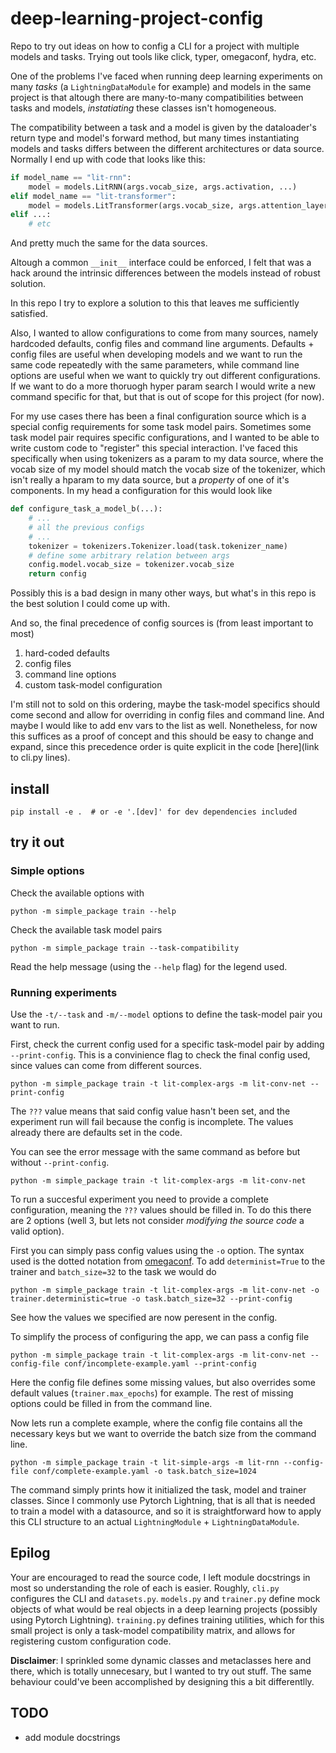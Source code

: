 # deep-learning-project-config
Repo to try out ideas on how to config a CLI for a project with multiple models
and tasks.  Trying out tools like click, typer, omegaconf, hydra, etc.

One of the problems I've faced when running deep learning experiments on many
_tasks_ (a `LightningDataModule` for example) and models in the same project is
that altough there are many-to-many compatibilities between tasks and models,
_instatiating_ these classes isn't homogeneous.

The compatibility between a task and a model is given by the dataloader's
return type and model's forward method, but many times instantiating models and
tasks differs between the different architectures or data source. Normally I end up with code that looks like this:
```python
if model_name == "lit-rnn":
    model = models.LitRNN(args.vocab_size, args.activation, ...)
elif model_name == "lit-transformer":
    model = models.LitTransformer(args.vocab_size, args.attention_layers, args.projection_size, ...)
elif ...:
    # etc
```
And pretty much the same for the data sources.

Altough a common `__init__` interface could be enforced, I felt that was a hack
around the intrinsic differences between the models instead of robust solution.

In this repo I try to explore a solution to this that leaves me sufficiently
satisfied.


Also, I wanted to allow configurations to come from many sources, namely
hardcoded defaults, config files and command line arguments. Defaults + config
files are useful when developing models and we want to run the same code
repeatedly with the same parameters, while command line options are useful when
we want to quickly try out different configurations. If we want to do a more
thoruogh hyper param search I would write a new command specific for that, but
that is out of scope for this project (for now).

For my use cases there has been a final configuration source which is a special
config requirements for some task model pairs. Sometimes some task model pair
requires specific configurations, and I wanted to be able to write custom code
to "register" this special interaction. I've faced this specifically when
using tokenizers as a param to my data source, where the vocab size of my
model should match the vocab size of the tokenizer, which isn't really a hparam
to my data source, but a _property_ of one of it's components. In my head a
configuration for this would look like
```python
def configure_task_a_model_b(...):
    # ...
    # all the previous configs
    # ...
    tokenizer = tokenizers.Tokenizer.load(task.tokenizer_name)
    # define some arbitrary relation between args
    config.model.vocab_size = tokenizer.vocab_size
    return config
```
Possibly this is a bad design in many other ways, but what's in this repo is
the best solution I could come up with.

And so, the final precedence of config sources is (from least important to
most)
1. hard-coded defaults
2. config files
3. command line options
4. custom task-model configuration

I'm still not to sold on this ordering, maybe the task-model specifics should
come second and allow for overriding in config files and command line. And
maybe I would like to add env vars to the list as well. Nonetheless, for now
this suffices as a proof of concept and this should be easy to change and
expand, since this precedence order is quite explicit in the code [here](link
to cli.py lines).

## install
```console
pip install -e .  # or -e '.[dev]' for dev dependencies included
```

## try it out
### Simple options
Check the available options with
```console
python -m simple_package train --help
```

Check the available task model pairs
```console
python -m simple_package train --task-compatibility
```
Read the help message (using the `--help` flag) for the legend used.

### Running experiments
Use the `-t/--task` and `-m/--model` options to define the task-model pair you
want to run.

First, check the current config used for a specific task-model pair by adding
`--print-config`. This is a convinience flag to check the final config used,
since values can come from different sources.
```console
python -m simple_package train -t lit-complex-args -m lit-conv-net --print-config
```
The `???` value means that said config value hasn't been set, and the
experiment run will fail because the config is incomplete. The values already
there are defaults set in the code.

You can see the error message with the same command as before but without
`--print-config`.
```console
python -m simple_package train -t lit-complex-args -m lit-conv-net
```

To run a succesful experiment you need to provide a complete configuration,
meaning the `???` values should be filled in. To do this there are 2 options
(well 3, but lets not consider _modifying the source code_ a valid option).

First you can simply pass config values using the `-o` option. The syntax used
is the dotted notation from
[omegaconf](https://omegaconf.readthedocs.io/en/2.3_branch/usage.html#from-a-dot-list).
To add `determinist=True` to the trainer and `batch_size=32` to the task we
would do
```console
python -m simple_package train -t lit-complex-args -m lit-conv-net -o trainer.deterministic=true -o task.batch_size=32 --print-config
```
See how the values we specified are now peresent in the config.

To simplify the process of configuring the app, we can pass a config file
```console
python -m simple_package train -t lit-complex-args -m lit-conv-net --config-file conf/incomplete-example.yaml --print-config
```
Here the config file defines some missing values, but also overrides some default values (`trainer.max_epochs`) for example. The rest of missing options could be filled in from the command line.

Now lets run a complete example, where the config file contains all the necessary keys but we want to override the batch size from the command line.
```console
python -m simple_package train -t lit-simple-args -m lit-rnn --config-file conf/complete-example.yaml -o task.batch_size=1024
```

The command simply prints how it initialized the task, model and trainer
classes. Since I commonly use Pytorch Lightning, that is all that is needed to
train a model with a datasource, and so it is straightforward how to apply this
CLI structure to an actual `LightningModule` + `LightningDataModule`.


## Epilog

Your are encouraged to read the source code, I left module docstrings in most
so understanding the role of each is easier. Roughly, `cli.py` configures the
CLI and `datasets.py`. `models.py` and `trainer.py` define mock objects of what
would be real objects in a deep learning projects (possibly using Pytorch
Lightning). `training.py` defines training utilities, which for this small
project is only a task-model compatibility matrix, and allows for registering
custom configuration code.

**Disclaimer**: I sprinkled some dynamic classes and metaclasses here and
there, which is totally unnecesary, but I wanted to try out stuff. The same
behaviour could've been accomplished by designing this a bit differentlly.

## TODO
* add module docstrings

